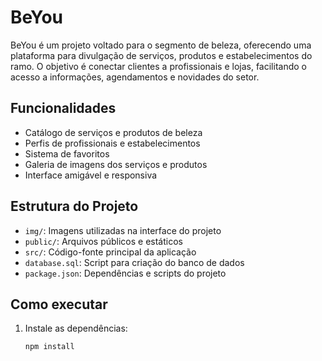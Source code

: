 # BeYou

BeYou é um projeto voltado para o segmento de beleza, oferecendo uma plataforma para divulgação de serviços, produtos e estabelecimentos do ramo. O objetivo é conectar clientes a profissionais e lojas, facilitando o acesso a informações, agendamentos e novidades do setor.

## Funcionalidades

- Catálogo de serviços e produtos de beleza
- Perfis de profissionais e estabelecimentos
- Sistema de favoritos
- Galeria de imagens dos serviços e produtos
- Interface amigável e responsiva

## Estrutura do Projeto

- `img/`: Imagens utilizadas na interface do projeto
- `public/`: Arquivos públicos e estáticos
- `src/`: Código-fonte principal da aplicação
- `database.sql`: Script para criação do banco de dados
- `package.json`: Dependências e scripts do projeto

## Como executar

1. Instale as dependências:
   ```sh
   npm install